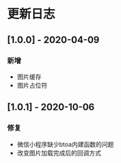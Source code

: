 # 更新日志

## [1.0.0] - 2020-04-09

### 新增

* 图片缓存
* 图片占位符

## [1.0.1] - 2020-10-06

### 修复

* 微信小程序缺少btoa内建函数的问题
* 改变图片加载完成后的回调方式
